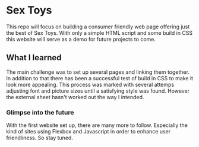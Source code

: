 # Sex Toys
This repo will focus on building a consumer friendly web page offering just the best of Sex Toys. 
With only a simple HTML script and some build in CSS this website will serve as a demo for future projects to come.

## What I learned 

The main challenge was to set up several pages and linking them together. In addition to that there has been a successful test of build in CSS to make it look more appealing. This process was marked with several attemps adjusting font and picture sizes until a satisfying style was found. 
However the external sheet hasn't worked out the way I intended. 

### Glimpse into the future

With the first website set up, there are many more to follow. Especially the kind of sites using Flexbox and Javascript in order to enhance user friendliness. So stay tuned. 
